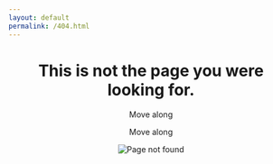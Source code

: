 ```yaml
---
layout: default
permalink: /404.html
---
```


<header id="section-intro" class="default-padding">
  <div class="container">
    <h1 class="h1">This is not the page you were looking for.</h1>
    <p>Move along</p>
    <p>Move along</p>
    <img class="logo img-fluid h-100" src="{{ site.data.webpack['stormtrooper.png'] }}" alt="Page not found">
  </div>
</header>
